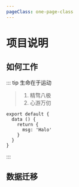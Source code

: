 ```yaml
---
pageClass: one-page-class
---
```


# 项目说明

## 如何工作
::: tip
生命在于运动
> 1. 精骛八极
> 2. 心游万仞
``` js{4}
export default {
  data () {
    return {
      msg: 'Halo'
    }
  }
}
```
:::

## 数据迁移
